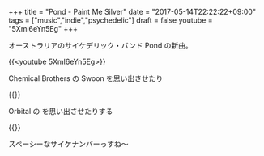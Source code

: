 +++
title = "Pond - Paint Me Silver"
date = "2017-05-14T22:22:22+09:00"
tags = ["music","indie","psychedelic"]
draft = false
youtube = "5Xml6eYn5Eg"
+++

オーストラリアのサイケデリック・バンド Pond の新曲。

{{<youtube 5Xml6eYn5Eg>}}

Chemical Brothers の Swoon を思い出させたり

{{<youtube fW5Y_wQ_kFo>}}

Orbital の を思い出させたりする

{{<youtube iPjygVc1R8M>}}

スペーシーなサイケナンバーっすね〜
